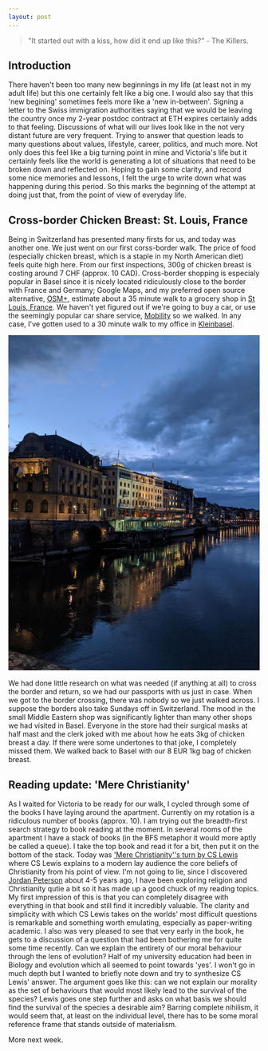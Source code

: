 ```yaml
---
layout: post
---
```


> "It started out with a kiss, how did it end up like this?" - The Killers.

## Introduction

There haven't been too many new beginnings in my life (at least not in my adult life) but this one certainly felt like a big one.
I would also say that this 'new begining' sometimes feels more like a 'new in-between'.
Signing a letter to the Swiss immigration authorities saying that we would be leaving the country once my 2-year postdoc contract at ETH expires certainly adds to that feeling.
Discussions of what will our lives look like in the not very distant future are very frequent.
Trying to answer that question leads to many questions about values, lifestyle, career, politics, and much more.
Not only does this feel like a big turning point in mine and Victoria's life but it certainly feels like the world is generating a lot of situations that need to be broken down and reflected on.
Hoping to gain some clarity, and record some nice memories and lessons, I felt the urge to write down what was happening during this period.
So this marks the beginning of the attempt at doing just that, from the point of view of everyday life.

## Cross-border Chicken Breast:  St. Louis, France

Being in Switzerland has presented many firsts for us, and today was another one. 
We just went on our first corss-border walk.
The price of food (especially chicken breast, which is a staple in my North American diet) feels quite high here.
From our first inspections, 300g of chicken breast is costing around 7 CHF (approx. 10 CAD).
Cross-border shopping is especialy popular in Basel since it is nicely located ridiculously close to the border with France and Germany; Google Maps, and my preferred open source alternative, [OSM+](https://osmand.net/), estimate about a 35 minute walk to a grocery shop in [St Louis, France]([https://en.wikipedia.org/wiki/Saint-Louis,_Haut-Rhin).
We haven't yet figured out if we're going to buy a car, or use the seemingly popular car share service, [Mobility](https://www.mobility.ch/en/private-customers) so we walked.
In any case, I've gotten used to a 30 minute walk to my office in [Kleinbasel](https://www.basel.com/en/city-map/districts/kleinbasels-old-town-wettstein).

![Basel on the Rhine](/assets/basel_1.jpeg)

We had done little research on what was needed (if anything at all) to cross the border and return, so we had our passports with us just in case.
When we got to the border crossing, there was nobody so we just walked across.
I suppose the borders also take Sundays off in Switzerland.
The mood in the small Middle Eastern shop was significantly lighter than many other shops we had visited in Basel.
Everyone in the store had their surgical masks at half mast and the clerk joked with me about how he eats 3kg of chicken breast a day.
If there were some undertones to that joke, I completely missed them.
We walked back to Basel with our 8 EUR 1kg bag of chicken breast.

## Reading update: 'Mere Christianity'

As I waited for Victoria to be ready for our walk, I cycled through some of the books I have laying around the apartment.
Currently on my rotation is a ridiculous number of books (approx. 10).
I am trying out the breadth-first search strategy to book reading at the moment.
In several rooms of the apartment I have a stack of books (in the BFS metaphor it would more aptly be called a queue).
I take the top book and read it for a bit, then put it on the bottom of the stack.
Today was ['Mere Christianity''s turn by CS Lewis](https://en.wikipedia.org/wiki/Mere_Christianity) where CS Lewis explains to a modern lay audience the core beliefs of Christianity from his point of view.
I'm not going to lie, since I discovered [Jordan Peterson](https://en.wikipedia.org/wiki/Jordan_Peterson) about 4-5 years ago, I have been exploring religion and Christianity qutie a bit so it has made up a good chuck of my reading topics.
My first impression of this is that you can completely disagree with everything in that book and still find it incredibly valuable.
The clarity and simplicity with which CS Lewis takes on the worlds' most difficult questions is remarkable and something worth emulating, especially as paper-writing academic.
I also was very pleased to see that very early in the book, he gets to a discussion of a question that had been bothering me for quite some time recently.
Can we explain the entirety of our moral behaviour through the lens of evolution?
Half of my university education had been in Biology and evolution which all seemed to point towards 'yes'. 
I won't go in much depth but I wanted to briefly note down and try to synthesize CS Lewis' answer.
The argument goes like this: can we not explain our morality as the set of behaviours that would most likely lead to the survival of the species?
Lewis goes one step further and asks on what basis we should find the survival of the species a desirable aim?
Barring complete nihilism, it would seem that, at least on the individual level, there has to be some moral reference frame that stands outside of materialism.

More next week.


